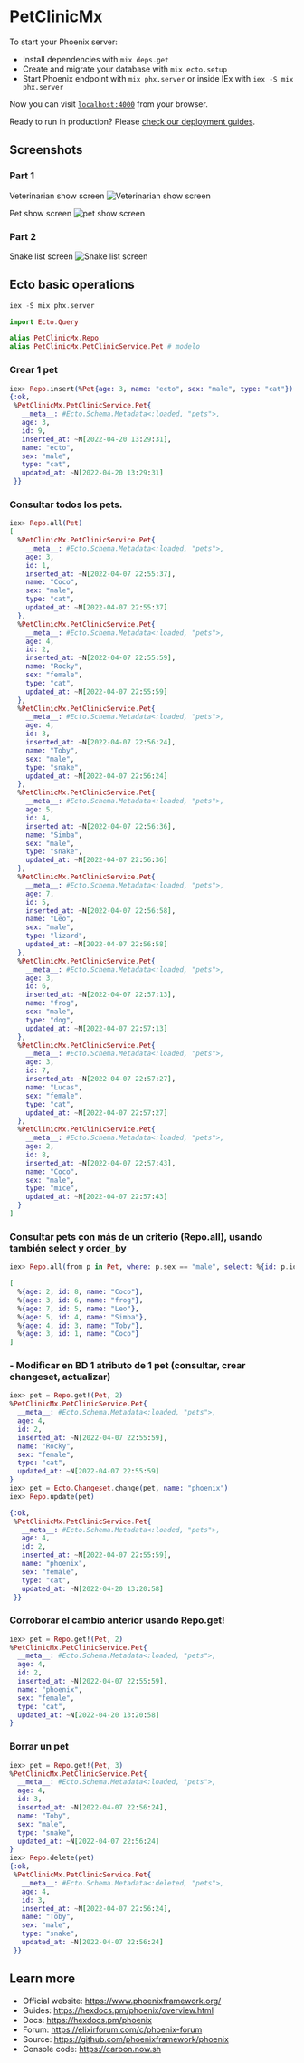 # PetClinicMx

To start your Phoenix server:

  * Install dependencies with `mix deps.get`
  * Create and migrate your database with `mix ecto.setup`
  * Start Phoenix endpoint with `mix phx.server` or inside IEx with `iex -S mix phx.server`

Now you can visit [`localhost:4000`](http://localhost:4000) from your browser.

Ready to run in production? Please [check our deployment guides](https://hexdocs.pm/phoenix/deployment.html).


## Screenshots

### Part 1

Veterinarian show screen
![Veterinarian show screen](https://cdn.discordapp.com/attachments/954764763739586630/961779119014686750/unknown.png)

Pet show screen
![pet show screen](https://cdn.discordapp.com/attachments/954764763739586630/961779166443864174/unknown.png)

### Part 2
Snake list screen
![Snake list screen](https://cdn.discordapp.com/attachments/954764763739586630/961779270978519090/unknown.png)


## Ecto basic operations

```elixir
iex -S mix phx.server
```

```elixir
import Ecto.Query
```

```elixir
alias PetClinicMx.Repo
alias PetClinicMx.PetClinicService.Pet # modelo
```

### Crear 1 pet
```elixir
iex> Repo.insert(%Pet{age: 3, name: "ecto", sex: "male", type: "cat"})
{:ok,
 %PetClinicMx.PetClinicService.Pet{
   __meta__: #Ecto.Schema.Metadata<:loaded, "pets">,
   age: 3,
   id: 9,
   inserted_at: ~N[2022-04-20 13:29:31],
   name: "ecto",
   sex: "male",
   type: "cat",
   updated_at: ~N[2022-04-20 13:29:31]
 }}
```
###  Consultar todos los pets.
```elixir
iex> Repo.all(Pet)
[
  %PetClinicMx.PetClinicService.Pet{
    __meta__: #Ecto.Schema.Metadata<:loaded, "pets">,
    age: 3,
    id: 1,
    inserted_at: ~N[2022-04-07 22:55:37],
    name: "Coco",
    sex: "male",
    type: "cat",
    updated_at: ~N[2022-04-07 22:55:37]
  },
  %PetClinicMx.PetClinicService.Pet{
    __meta__: #Ecto.Schema.Metadata<:loaded, "pets">,
    age: 4,
    id: 2,
    inserted_at: ~N[2022-04-07 22:55:59],
    name: "Rocky",
    sex: "female",
    type: "cat",
    updated_at: ~N[2022-04-07 22:55:59]
  },
  %PetClinicMx.PetClinicService.Pet{
    __meta__: #Ecto.Schema.Metadata<:loaded, "pets">,
    age: 4,
    id: 3,
    inserted_at: ~N[2022-04-07 22:56:24],
    name: "Toby",
    sex: "male",
    type: "snake",
    updated_at: ~N[2022-04-07 22:56:24]
  },
  %PetClinicMx.PetClinicService.Pet{
    __meta__: #Ecto.Schema.Metadata<:loaded, "pets">,
    age: 5,
    id: 4,
    inserted_at: ~N[2022-04-07 22:56:36],
    name: "Simba",
    sex: "male",
    type: "snake",
    updated_at: ~N[2022-04-07 22:56:36]
  }, 
  %PetClinicMx.PetClinicService.Pet{
    __meta__: #Ecto.Schema.Metadata<:loaded, "pets">,
    age: 7,
    id: 5,
    inserted_at: ~N[2022-04-07 22:56:58],
    name: "Leo",
    sex: "male",
    type: "lizard",
    updated_at: ~N[2022-04-07 22:56:58]
  },
  %PetClinicMx.PetClinicService.Pet{
    __meta__: #Ecto.Schema.Metadata<:loaded, "pets">,
    age: 3,
    id: 6,
    inserted_at: ~N[2022-04-07 22:57:13],
    name: "frog",
    sex: "male",
    type: "dog",
    updated_at: ~N[2022-04-07 22:57:13]
  },
  %PetClinicMx.PetClinicService.Pet{
    __meta__: #Ecto.Schema.Metadata<:loaded, "pets">,
    age: 3,
    id: 7,
    inserted_at: ~N[2022-04-07 22:57:27],
    name: "Lucas",
    sex: "female",
    type: "cat",
    updated_at: ~N[2022-04-07 22:57:27]
  },
  %PetClinicMx.PetClinicService.Pet{
    __meta__: #Ecto.Schema.Metadata<:loaded, "pets">,
    age: 2,
    id: 8,
    inserted_at: ~N[2022-04-07 22:57:43],
    name: "Coco",
    sex: "male",
    type: "mice",
    updated_at: ~N[2022-04-07 22:57:43]
  }
]
```

###  Consultar pets con más de un criterio (Repo.all), usando también select y order_by

```elixir
iex> Repo.all(from p in Pet, where: p.sex == "male", select: %{id: p.id, name: p.name, age: p.age},order_by: [desc: p.inserted_at])

[
  %{age: 2, id: 8, name: "Coco"},
  %{age: 3, id: 6, name: "frog"},
  %{age: 7, id: 5, name: "Leo"},
  %{age: 5, id: 4, name: "Simba"},
  %{age: 4, id: 3, name: "Toby"},
  %{age: 3, id: 1, name: "Coco"}
]
```

### - Modificar en BD 1 atributo de 1 pet (consultar, crear changeset, actualizar)

```elixir
iex> pet = Repo.get!(Pet, 2)
%PetClinicMx.PetClinicService.Pet{
  __meta__: #Ecto.Schema.Metadata<:loaded, "pets">,
  age: 4,
  id: 2,
  inserted_at: ~N[2022-04-07 22:55:59],
  name: "Rocky",
  sex: "female", 
  type: "cat",
  updated_at: ~N[2022-04-07 22:55:59]
}
iex> pet = Ecto.Changeset.change(pet, name: "phoenix")
iex> Repo.update(pet)

{:ok,
 %PetClinicMx.PetClinicService.Pet{
   __meta__: #Ecto.Schema.Metadata<:loaded, "pets">,
   age: 4,
   id: 2,
   inserted_at: ~N[2022-04-07 22:55:59],
   name: "phoenix",
   sex: "female",
   type: "cat",
   updated_at: ~N[2022-04-20 13:20:58]
 }}

```

###  Corroborar el cambio anterior usando Repo.get!

```elixir
iex> pet = Repo.get!(Pet, 2)
%PetClinicMx.PetClinicService.Pet{
  __meta__: #Ecto.Schema.Metadata<:loaded, "pets">,
  age: 4,
  id: 2,
  inserted_at: ~N[2022-04-07 22:55:59],
  name: "phoenix",
  sex: "female",
  type: "cat",
  updated_at: ~N[2022-04-20 13:20:58]
}
```


### Borrar un pet
```elixir
iex> pet = Repo.get!(Pet, 3)
%PetClinicMx.PetClinicService.Pet{
  __meta__: #Ecto.Schema.Metadata<:loaded, "pets">,
  age: 4,
  id: 3,
  inserted_at: ~N[2022-04-07 22:56:24],
  name: "Toby",
  sex: "male",
  type: "snake",
  updated_at: ~N[2022-04-07 22:56:24]
}
iex> Repo.delete(pet)
{:ok,
 %PetClinicMx.PetClinicService.Pet{
   __meta__: #Ecto.Schema.Metadata<:deleted, "pets">,
   age: 4,
   id: 3,
   inserted_at: ~N[2022-04-07 22:56:24],
   name: "Toby",
   sex: "male",
   type: "snake",
   updated_at: ~N[2022-04-07 22:56:24]
 }}
```


## Learn more

  * Official website: https://www.phoenixframework.org/
  * Guides: https://hexdocs.pm/phoenix/overview.html
  * Docs: https://hexdocs.pm/phoenix
  * Forum: https://elixirforum.com/c/phoenix-forum
  * Source: https://github.com/phoenixframework/phoenix
  * Console code: https://carbon.now.sh
